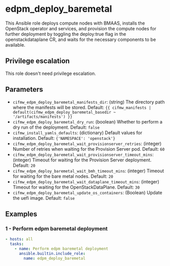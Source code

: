 # edpm_deploy_baremetal
This Ansible role deploys compute nodes with BMAAS, installs the OpenStack operator and services,
and provision the compute nodes for further deployment by toggling the deploy:true flag in the openstackdataplane CR,
and waits for the necessary components to be available.

## Privilege escalation
This role doesn't need privilege escalation.

## Parameters
* `cifmw_edpm_deploy_baremetal_manifests_dir`: (string) The directory path where the manifests will be stored. Default: `{{ cifmw_manifests | default(cifmw_edpm_deploy_baremetal_basedir ~ '/artifacts/manifests') }}`
* `cifmw_edpm_deploy_baremetal_dry_run`: (boolean) Whether to perform a dry run of the deployment. Default: `false`
* `cifmw_install_yamls_defaults`: (dictionary) Default values for installation. Default: `{'NAMESPACE': 'openstack'}`
* `cifmw_edpm_deploy_baremetal_wait_provisionserver_retries`: (integer) Number of retries when waiting for the Provision Server pod. Default: `60`
* `cifmw_edpm_deploy_baremetal_wait_provisionserver_timeout_mins`: (integer) Timeout for waiting for the Provision Server deployment. Default: `20`
* `cifmw_edpm_deploy_baremetal_wait_bmh_timeout_mins`: (integer) Timeout for waiting for the bare metal nodes. Default: `20`
* `cifmw_edpm_deploy_baremetal_wait_dataplane_timeout_mins`: (integer) Timeout for waiting for the OpenStackDataPlane. Default: `30`
* `cifmw_edpm_deploy_baremetal_update_os_containers`: (Boolean) Update the uefi image. Default: `false`

## Examples
### 1 - Perform edpm baremetal deployment
```yaml
- hosts: all
  tasks:
    - name: Perform edpm baremetal deployment
      ansible.builtin.include_role:
        name: edpm_deploy_baremetal
```

